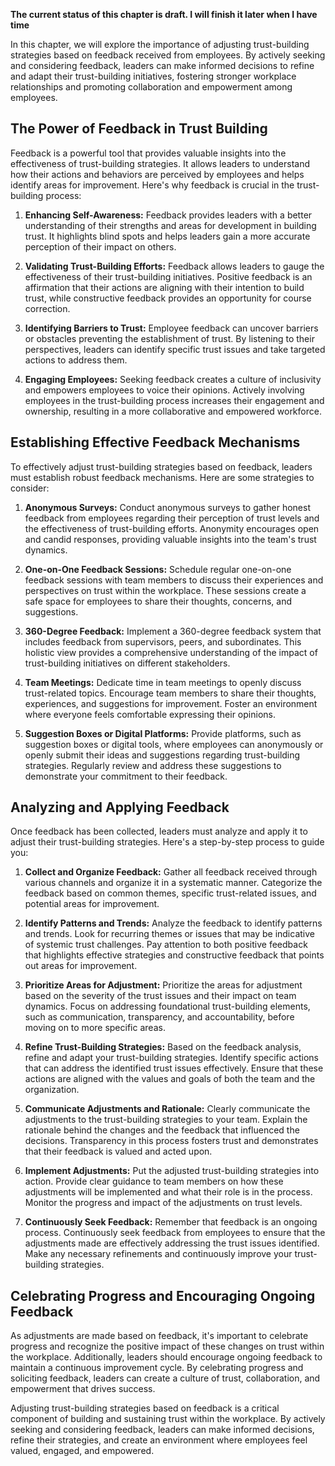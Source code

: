 **The current status of this chapter is draft. I will finish it later when I have time**

In this chapter, we will explore the importance of adjusting trust-building strategies based on feedback received from employees. By actively seeking and considering feedback, leaders can make informed decisions to refine and adapt their trust-building initiatives, fostering stronger workplace relationships and promoting collaboration and empowerment among employees.

The Power of Feedback in Trust Building
---------------------------------------

Feedback is a powerful tool that provides valuable insights into the effectiveness of trust-building strategies. It allows leaders to understand how their actions and behaviors are perceived by employees and helps identify areas for improvement. Here's why feedback is crucial in the trust-building process:

1. **Enhancing Self-Awareness:** Feedback provides leaders with a better understanding of their strengths and areas for development in building trust. It highlights blind spots and helps leaders gain a more accurate perception of their impact on others.

2. **Validating Trust-Building Efforts:** Feedback allows leaders to gauge the effectiveness of their trust-building initiatives. Positive feedback is an affirmation that their actions are aligning with their intention to build trust, while constructive feedback provides an opportunity for course correction.

3. **Identifying Barriers to Trust:** Employee feedback can uncover barriers or obstacles preventing the establishment of trust. By listening to their perspectives, leaders can identify specific trust issues and take targeted actions to address them.

4. **Engaging Employees:** Seeking feedback creates a culture of inclusivity and empowers employees to voice their opinions. Actively involving employees in the trust-building process increases their engagement and ownership, resulting in a more collaborative and empowered workforce.

Establishing Effective Feedback Mechanisms
------------------------------------------

To effectively adjust trust-building strategies based on feedback, leaders must establish robust feedback mechanisms. Here are some strategies to consider:

1. **Anonymous Surveys:** Conduct anonymous surveys to gather honest feedback from employees regarding their perception of trust levels and the effectiveness of trust-building efforts. Anonymity encourages open and candid responses, providing valuable insights into the team's trust dynamics.

2. **One-on-One Feedback Sessions:** Schedule regular one-on-one feedback sessions with team members to discuss their experiences and perspectives on trust within the workplace. These sessions create a safe space for employees to share their thoughts, concerns, and suggestions.

3. **360-Degree Feedback:** Implement a 360-degree feedback system that includes feedback from supervisors, peers, and subordinates. This holistic view provides a comprehensive understanding of the impact of trust-building initiatives on different stakeholders.

4. **Team Meetings:** Dedicate time in team meetings to openly discuss trust-related topics. Encourage team members to share their thoughts, experiences, and suggestions for improvement. Foster an environment where everyone feels comfortable expressing their opinions.

5. **Suggestion Boxes or Digital Platforms:** Provide platforms, such as suggestion boxes or digital tools, where employees can anonymously or openly submit their ideas and suggestions regarding trust-building strategies. Regularly review and address these suggestions to demonstrate your commitment to their feedback.

Analyzing and Applying Feedback
-------------------------------

Once feedback has been collected, leaders must analyze and apply it to adjust their trust-building strategies. Here's a step-by-step process to guide you:

1. **Collect and Organize Feedback:** Gather all feedback received through various channels and organize it in a systematic manner. Categorize the feedback based on common themes, specific trust-related issues, and potential areas for improvement.

2. **Identify Patterns and Trends:** Analyze the feedback to identify patterns and trends. Look for recurring themes or issues that may be indicative of systemic trust challenges. Pay attention to both positive feedback that highlights effective strategies and constructive feedback that points out areas for improvement.

3. **Prioritize Areas for Adjustment:** Prioritize the areas for adjustment based on the severity of the trust issues and their impact on team dynamics. Focus on addressing foundational trust-building elements, such as communication, transparency, and accountability, before moving on to more specific areas.

4. **Refine Trust-Building Strategies:** Based on the feedback analysis, refine and adapt your trust-building strategies. Identify specific actions that can address the identified trust issues effectively. Ensure that these actions are aligned with the values and goals of both the team and the organization.

5. **Communicate Adjustments and Rationale:** Clearly communicate the adjustments to the trust-building strategies to your team. Explain the rationale behind the changes and the feedback that influenced the decisions. Transparency in this process fosters trust and demonstrates that their feedback is valued and acted upon.

6. **Implement Adjustments:** Put the adjusted trust-building strategies into action. Provide clear guidance to team members on how these adjustments will be implemented and what their role is in the process. Monitor the progress and impact of the adjustments on trust levels.

7. **Continuously Seek Feedback:** Remember that feedback is an ongoing process. Continuously seek feedback from employees to ensure that the adjustments made are effectively addressing the trust issues identified. Make any necessary refinements and continuously improve your trust-building strategies.

Celebrating Progress and Encouraging Ongoing Feedback
-----------------------------------------------------

As adjustments are made based on feedback, it's important to celebrate progress and recognize the positive impact of these changes on trust within the workplace. Additionally, leaders should encourage ongoing feedback to maintain a continuous improvement cycle. By celebrating progress and soliciting feedback, leaders can create a culture of trust, collaboration, and empowerment that drives success.

Adjusting trust-building strategies based on feedback is a critical component of building and sustaining trust within the workplace. By actively seeking and considering feedback, leaders can make informed decisions, refine their strategies, and create an environment where employees feel valued, engaged, and empowered.
